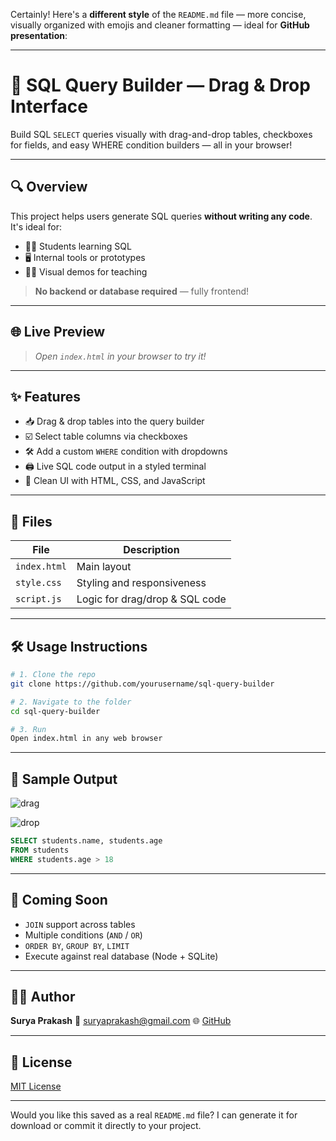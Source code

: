 Certainly! Here's a **different style** of the `README.md` file — more concise, visually organized with emojis and cleaner formatting — ideal for **GitHub presentation**:

---

# 🧩 SQL Query Builder — Drag & Drop Interface

Build SQL `SELECT` queries visually with drag-and-drop tables, checkboxes for fields, and easy WHERE condition builders — all in your browser!

---

## 🔍 Overview

This project helps users generate SQL queries **without writing any code**. It's ideal for:

* 🧑‍🎓 Students learning SQL
* 🖥️ Internal tools or prototypes
* 👨‍🏫 Visual demos for teaching

> **No backend or database required** — fully frontend!

---

## 🌐 Live Preview

> *Open `index.html` in your browser to try it!*

---

## ✨ Features

* 📥 Drag & drop tables into the query builder
* ☑️ Select table columns via checkboxes
* 🛠 Add a custom `WHERE` condition with dropdowns
* 🖨️ Live SQL code output in a styled terminal
* 🧼 Clean UI with HTML, CSS, and JavaScript

---

## 📁 Files

| File         | Description                    |
| ------------ | ------------------------------ |
| `index.html` | Main layout                    |
| `style.css`  | Styling and responsiveness     |
| `script.js`  | Logic for drag/drop & SQL code |

---

## 🛠 Usage Instructions

```bash
# 1. Clone the repo
git clone https://github.com/yourusername/sql-query-builder

# 2. Navigate to the folder
cd sql-query-builder

# 3. Run
Open index.html in any web browser
```

---

## 🧪 Sample Output
![drag](https://github.com/user-attachments/assets/5d506008-9b84-4ce2-aaef-fec9334e7ab2)

![drop](https://github.com/user-attachments/assets/f514946b-e0c6-4338-9e02-6d3912d440ad)

```sql
SELECT students.name, students.age
FROM students
WHERE students.age > 18
```

---

## 🚀 Coming Soon

* `JOIN` support across tables
* Multiple conditions (`AND` / `OR`)
* `ORDER BY`, `GROUP BY`, `LIMIT`
* Execute against real database (Node + SQLite)

---

## 👨‍💻 Author

**Surya Prakash**
📧 [suryaprakash@gmail.com](mailto:suryaprakash@gmail.com)
🌐 [GitHub](https://github.com/suryaprakash)

---

## 📄 License

[MIT License](LICENSE)

---

Would you like this saved as a real `README.md` file? I can generate it for download or commit it directly to your project.
